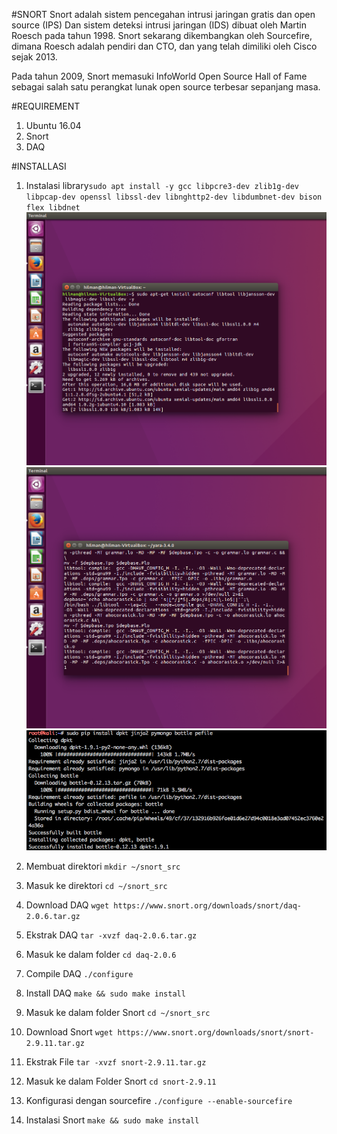 #SNORT
Snort adalah sistem pencegahan intrusi jaringan gratis dan open source (IPS) Dan sistem deteksi intrusi jaringan (IDS)  dibuat oleh Martin Roesch pada tahun 1998.  Snort sekarang dikembangkan oleh Sourcefire, dimana Roesch adalah pendiri dan CTO, dan yang telah dimiliki oleh Cisco sejak 2013.

Pada tahun 2009, Snort memasuki InfoWorld Open Source Hall of Fame sebagai salah satu perangkat lunak open source terbesar sepanjang masa.

#REQUIREMENT
1. Ubuntu 16.04
2. Snort
3. DAQ

#INSTALLASI
1. Instalasi library`sudo apt install -y gcc libpcre3-dev zlib1g-dev libpcap-dev openssl libssl-dev libnghttp2-dev libdumbnet-dev bison flex libdnet`
![](/assets/cuckoo/install_libtool.png)
![](/assets/cuckoo/install_libtoll_2.png)
![](/assets/cuckoo/install_jinja2.png)
2. Membuat direktori `mkdir ~/snort_src`

3. Masuk ke direktori `cd ~/snort_src`

4. Download DAQ `wget https://www.snort.org/downloads/snort/daq-2.0.6.tar.gz`

5. Ekstrak DAQ `tar -xvzf daq-2.0.6.tar.gz`

6. Masuk ke dalam folder `cd daq-2.0.6`

7. Compile DAQ `./configure`

8. Install DAQ `make && sudo make install`

9. Masuk ke dalam folder Snort `cd ~/snort_src`

10. Download Snort `wget https://www.snort.org/downloads/snort/snort-2.9.11.tar.gz`

11. Ekstrak File `tar -xvzf snort-2.9.11.tar.gz`

12. Masuk ke dalam Folder Snort `cd snort-2.9.11`

13. Konfigurasi dengan sourcefire `./configure --enable-sourcefire`

14. Instalasi Snort `make && sudo make install`
 